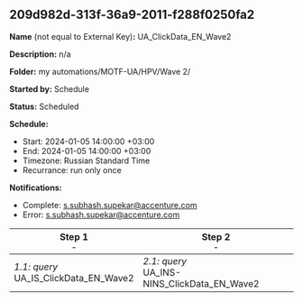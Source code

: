 ## 209d982d-313f-36a9-2011-f288f0250fa2

**Name** (not equal to External Key)**:** UA_ClickData_EN_Wave2

**Description:** n/a

**Folder:** my automations/MOTF-UA/HPV/Wave 2/

**Started by:** Schedule

**Status:** Scheduled

**Schedule:**

* Start: 2024-01-05 14:00:00 +03:00
* End: 2024-01-05 14:00:00 +03:00
* Timezone: Russian Standard Time
* Recurrance: run only once

**Notifications:**

* Complete: s.subhash.supekar@accenture.com
* Error: s.subhash.supekar@accenture.com

| Step 1<br>_<small>-</small>_ | Step 2<br>_<small>-</small>_ |
| --- | --- |
| _1.1: query_<br>UA_IS_ClickData_EN_Wave2 | _2.1: query_<br>UA_INS-NINS_ClickData_EN_Wave2 |
